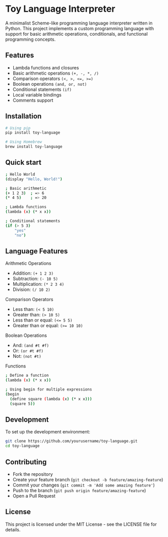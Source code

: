 # Toy Language Interpreter

A minimalist Scheme-like programming language interpreter written in Python. This project implements a custom programming language with support for basic arithmetic operations, conditionals, and functional programming concepts.

## Features

- Lambda functions and closures
- Basic arithmetic operations `(+, -, *, /)`
- Comparison operators `(<, >, <=, >=)`
- Boolean operations `(and, or, not)`
- Conditional statements `(if)`
- Local variable bindings
- Comments support

## Installation

```bash
# Using pip
pip install toy-language

# Using Homebrew
brew install toy-language
```

## Quick start

```bash
; Hello World
(display "Hello, World!")

; Basic arithmetic
(+ 1 2 3)  ; => 6
(* 4 5)    ; => 20

; Lambda functions
(lambda (x) (* x x))

; Conditional statements
(if (> 5 3)
    "yes"
    "no")
```

## Language Features

Arithmetic Operations

* Addition: `(+ 1 2 3)`
* Subtraction: `(- 10 5)`
* Multiplication: `(* 2 3 4)`
* Division: `(/ 10 2)`

Comparison Operators

* Less than: `(< 5 10)`
* Greater than: `(> 10 5)`
* Less than or equal: `(<= 5 5)`
* Greater than or equal: `(>= 10 10)`


Boolean Operations

* And: `(and #t #f)`
* Or: `(or #t #f)`
* Not: `(not #t)`


Functions

```bash
; Define a function
(lambda (x) (* x x))

; Using begin for multiple expressions
(begin
  (define square (lambda (x) (* x x)))
  (square 5))
```

## Development

To set up the development environment:
```bash
git clone https://github.com/yourusername/toy-language.git
cd toy-language
```

## Contributing
* Fork the repository
* Create your feature branch (`git checkout -b feature/amazing-feature`)
* Commit your changes (`git commit -m 'Add some amazing feature'`)
* Push to the branch (`git push origin feature/amazing-feature`)
* Open a Pull Request


## License

This project is licensed under the MIT License - see the LICENSE file for details.